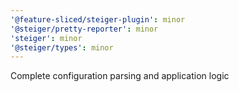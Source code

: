 ```yaml
---
'@feature-sliced/steiger-plugin': minor
'@steiger/pretty-reporter': minor
'steiger': minor
'@steiger/types': minor
---
```


Complete configuration parsing and application logic
